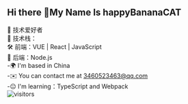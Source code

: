 ## Hi there 👋My Name Is happyBananaCAT

🌟 技术爱好者<br>
🚀 技术栈：<br>
🛠️ 前端：VUE | React | JavaScript<br>
🔧 后端：Node.js <br>
-🌍  I'm based in China<br>
-✉️  You can contact me at 3460523463@qq.com<br>
-😐  I'm learning：TypeScript and Webpack<br>
![visitors](https://visitor-badge.glitch.me/badge?page_id=happyBananaCAT.happyBananaCAT&left_color=green&right_color=red)
<!--
**happyBananaCAT/happyBananaCAT** is a ✨ _special_ ✨ repository because its `README.md` (this file) appears on your GitHub profile.

Here are some ideas to get you started:

- 🔭 I’m currently working on ...
- 🌱 I’m currently learning ...
- 👯 I’m looking to collaborate on ...
- 🤔 I’m looking for help with ...
- 💬 Ask me about ...
- 📫 How to reach me: ...
- 😄 Pronouns: ...
- ⚡ Fun fact: ...
-->
